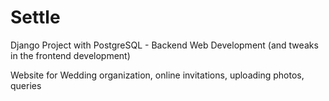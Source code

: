 # Settle

Django Project with PostgreSQL - Backend Web Development (and tweaks in the frontend development)

Website for Wedding organization, online invitations, uploading photos, queries

